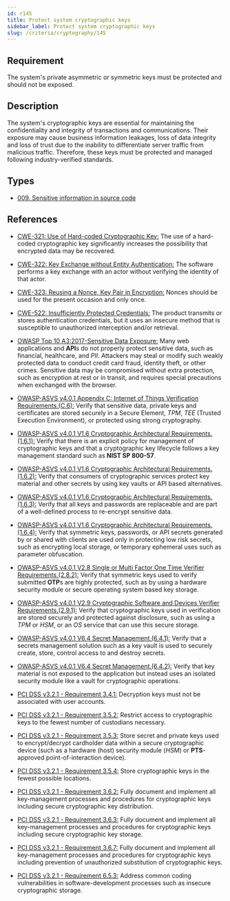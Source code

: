 ```yaml
---
id: r145
title: Protect system cryptographic keys
sidebar_label: Protect system cryptographic keys
slug: /criteria/cryptography/145
---
```


## Requirement

The system's private asymmetric
or symmetric keys
must be protected
and should not be exposed.

## Description

The system's cryptographic keys
are essential
for maintaining the confidentiality
and integrity of transactions
and communications.
Their exposure
may cause business information leakages,
loss of data integrity
and loss of trust due to the inability
to differentiate server traffic
from malicious traffic.
Therefore,
these keys must be
protected and managed
following industry-verified standards.

## Types

- [009. Sensitive information in source code](/types/009)

## References

- [CWE-321: Use of Hard-coded Cryptographic Key:](https://cwe.mitre.org/data/definitions/321.html)
The use of a hard-coded cryptographic key
significantly increases
the possibility that encrypted data
may be recovered.

- [CWE-322: Key Exchange without Entity Authentication:](https://cwe.mitre.org/data/definitions/322.html)
The software performs
a key exchange with an actor
without verifying
the identity of that actor.

- [CWE-323: Reusing a Nonce, Key Pair in Encryption:](https://cwe.mitre.org/data/definitions/323.html)
Nonces should be used
for the present occasion
and only once.

- [CWE-522: Insufficiently Protected Credentials:](https://cwe.mitre.org/data/definitions/522.html)
The product transmits
or stores authentication credentials,
but it uses an insecure method
that is susceptible to unauthorized interception
and/or retrieval.

- [OWASP Top 10 A3:2017-Sensitive Data Exposure:](https://owasp.org/www-project-top-ten/OWASP_Top_Ten_2017/Top_10-2017_A3-Sensitive_Data_Exposure)
Many web applications and **API**s
do not properly protect sensitive data,
such as financial, healthcare,
and *PII*.
Attackers may steal
or modify such weakly protected data
to conduct credit card fraud,
identity theft, or other crimes.
Sensitive data may be compromised
without extra protection,
such as encryption
at rest or in transit,
and requires special precautions
when exchanged with the browser.

- [OWASP-ASVS v4.0.1 Appendix C: Internet of Things Verification Requirements.(C.6):](https://owasp.org/www-project-application-security-verification-standard/)
Verify that sensitive data,
private keys and certificates
are stored securely in a Secure Element,
*TPM*, *TEE* (Trusted Execution Environment),
or protected using
strong cryptography.

- [OWASP-ASVS v4.0.1 V1.6 Cryptographic Architectural Requirements.(1.6.1):](https://owasp.org/www-project-application-security-verification-standard/)
Verify that there is an explicit policy
for management of cryptographic keys
and that a cryptographic key lifecycle follows
a key management standard
such as **NIST SP 800-57**.

- [OWASP-ASVS v4.0.1 V1.6 Cryptographic Architectural Requirements.(1.6.2):](https://owasp.org/www-project-application-security-verification-standard/)
Verify that consumers
of cryptographic services
protect key material
and other secrets
by using key vaults
or API based alternatives.

- [OWASP-ASVS v4.0.1 V1.6 Cryptographic Architectural Requirements.(1.6.3):](https://owasp.org/www-project-application-security-verification-standard/)
Verify that all keys and passwords
are replaceable and are part
of a well-defined process
to re-encrypt sensitive data.

- [OWASP-ASVS v4.0.1 V1.6 Cryptographic Architectural Requirements.(1.6.4):](https://owasp.org/www-project-application-security-verification-standard/)
Verify that symmetric keys,
passwords,
or API secrets generated
by or shared with clients
are used only in protecting low risk secrets,
such as encrypting local storage,
or temporary ephemeral uses
such as parameter obfuscation.

- [OWASP-ASVS v4.0.1 V2.8 Single or Multi Factor One Time Verifier Requirements.(2.8.2):](https://owasp.org/www-project-application-security-verification-standard/)
Verify that symmetric keys used
to verify submitted **OTP**s
are highly protected,
such as by using a hardware security module
or secure operating system
based key storage.

- [OWASP-ASVS v4.0.1 V2.9 Cryptographic Software and Devices Verifier Requirements.(2.9.1):](https://owasp.org/www-project-application-security-verification-standard/)
Verify that cryptographic keys
used in verification
are stored securely and protected
against disclosure,
such as using a *TPM* or *HSM*,
or an *OS* service that can use
this secure storage.

- [OWASP-ASVS v4.0.1 V6.4 Secret Management.(6.4.1):](https://owasp.org/www-project-application-security-verification-standard/)
Verify that a secrets management solution
such as a key vault
is used to securely create,
store, control access to
and destroy secrets.

- [OWASP-ASVS v4.0.1 V6.4 Secret Management.(6.4.2):](https://owasp.org/www-project-application-security-verification-standard/)
Verify that key material
is not exposed to the application
but instead uses an isolated security module
like a vault
for cryptographic operations.

- [PCI DSS v3.2.1 - Requirement 3.4.1:](https://www.pcisecuritystandards.org/documents/PCI_DSS_v3-2-1.pdf)
Decryption keys must not be associated
with user accounts.

- [PCI DSS v3.2.1 - Requirement 3.5.2:](https://www.pcisecuritystandards.org/documents/PCI_DSS_v3-2-1.pdf)
Restrict access to cryptographic keys
to the fewest number
of custodians necessary.

- [PCI DSS v3.2.1 - Requirement 3.5.3:](https://www.pcisecuritystandards.org/documents/PCI_DSS_v3-2-1.pdf)
Store secret and private keys used
to encrypt/decrypt cardholder data
within a secure cryptographic device
(such as a hardware (host) security module (*HSM*)
or **PTS**-approved point-of-interaction device).

- [PCI DSS v3.2.1 - Requirement 3.5.4:](https://www.pcisecuritystandards.org/documents/PCI_DSS_v3-2-1.pdf)
Store cryptographic keys
in the fewest possible locations.

- [PCI DSS v3.2.1 - Requirement 3.6.2:](https://www.pcisecuritystandards.org/documents/PCI_DSS_v3-2-1.pdf)
Fully document and implement
all key-management processes and procedures
for cryptographic keys
including secure cryptographic key distribution.

- [PCI DSS v3.2.1 - Requirement 3.6.3:](https://www.pcisecuritystandards.org/documents/PCI_DSS_v3-2-1.pdf)
Fully document and implement
all key-management processes and procedures
for cryptographic keys
including secure cryptographic key storage.

- [PCI DSS v3.2.1 - Requirement 3.6.7:](https://www.pcisecuritystandards.org/documents/PCI_DSS_v3-2-1.pdf)
Fully document and implement
all key-management processes and procedures
for cryptographic keys
including prevention
of unauthorized substitution
of cryptographic keys.

- [PCI DSS v3.2.1 - Requirement 6.5.3:](https://www.pcisecuritystandards.org/documents/PCI_DSS_v3-2-1.pdf)
Address common coding vulnerabilities
in software-development processes
such as insecure cryptographic storage.
